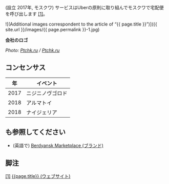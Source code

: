 
(設立	2017年, モスクワ) サービスはUberの原則に取り組んでモスクワで宅配便を呼び出します <span id="a1">[\[1\]](#f1)</span>。

![(Additional images correspondent to the article of “{{ page.title }}”)]({{ site.url }}/images/{{ page.permalink }}-1.jpg)

**会社のロゴ**


*Photo: [Ptchk.ru](https://ptchk.ru/) / [Ptchk.ru](https://ptchk.ru/)*


## コンセンサス

|年|イベント|
|-|-|
|2017|ニジニノヴゴロド|
|2018|アルマトイ|
|2018|ナイジェリア|

## も参照してください

+ (英語で) [Berdyansk Marketplace (ブランド)](berdyansk-marketplace)

## 脚注

[[1]](#a1) <span id="f1"></span> [{{page.title}} (ウェブサイト)](https://ptchk.ru/rules#rec35390751)
